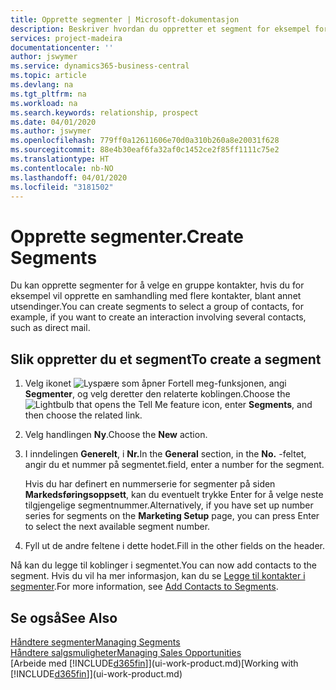 ```yaml
---
title: Opprette segmenter | Microsoft-dokumentasjon
description: Beskriver hvordan du oppretter et segment for eksempel for en gruppe med kontakter i Business Central, for å sende direktereklame til flere kontakter.
services: project-madeira
documentationcenter: ''
author: jswymer
ms.service: dynamics365-business-central
ms.topic: article
ms.devlang: na
ms.tgt_pltfrm: na
ms.workload: na
ms.search.keywords: relationship, prospect
ms.date: 04/01/2020
ms.author: jswymer
ms.openlocfilehash: 779ff0a12611606e70d0a310b260a8e20031f628
ms.sourcegitcommit: 88e4b30eaf6fa32af0c1452ce2f85ff1111c75e2
ms.translationtype: HT
ms.contentlocale: nb-NO
ms.lasthandoff: 04/01/2020
ms.locfileid: "3181502"
---
```

# <a name="create-segments"></a><span data-ttu-id="1a771-103">Opprette segmenter.</span><span class="sxs-lookup"><span data-stu-id="1a771-103">Create Segments</span></span>
<span data-ttu-id="1a771-104">Du kan opprette segmenter for å velge en gruppe kontakter, hvis du for eksempel vil opprette en samhandling med flere kontakter, blant annet utsendinger.</span><span class="sxs-lookup"><span data-stu-id="1a771-104">You can create segments to select a group of contacts, for example, if you want to create an interaction involving several contacts, such as direct mail.</span></span>

## <a name="to-create-a-segment"></a><span data-ttu-id="1a771-105">Slik oppretter du et segment</span><span class="sxs-lookup"><span data-stu-id="1a771-105">To create a segment</span></span>
1. <span data-ttu-id="1a771-106">Velg ikonet ![Lyspære som åpner Fortell meg-funksjonen](media/ui-search/search_small.png "Fortell hva du vil gjøre"), angi **Segmenter**, og velg deretter den relaterte koblingen.</span><span class="sxs-lookup"><span data-stu-id="1a771-106">Choose the ![Lightbulb that opens the Tell Me feature](media/ui-search/search_small.png "Tell me what you want to do") icon, enter **Segments**, and then choose the related link.</span></span>
2. <span data-ttu-id="1a771-107">Velg handlingen **Ny**.</span><span class="sxs-lookup"><span data-stu-id="1a771-107">Choose the **New** action.</span></span>
3. <span data-ttu-id="1a771-108">I inndelingen **Generelt**, i **Nr.**</span><span class="sxs-lookup"><span data-stu-id="1a771-108">In the **General** section, in the **No.**</span></span> <span data-ttu-id="1a771-109">-feltet, angir du et nummer på segmentet.</span><span class="sxs-lookup"><span data-stu-id="1a771-109">field, enter a number for the segment.</span></span>

    <span data-ttu-id="1a771-110">Hvis du har definert en nummerserie for segmenter på siden **Markedsføringsoppsett**, kan du eventuelt trykke Enter for å velge neste tilgjengelige segmentnummer.</span><span class="sxs-lookup"><span data-stu-id="1a771-110">Alternatively, if you have set up number series for segments on the **Marketing Setup** page, you can press Enter to select the next available segment number.</span></span>
4. <span data-ttu-id="1a771-111">Fyll ut de andre feltene i dette hodet.</span><span class="sxs-lookup"><span data-stu-id="1a771-111">Fill in the other fields on the header.</span></span>

<span data-ttu-id="1a771-112">Nå kan du legge til koblinger i segmentet.</span><span class="sxs-lookup"><span data-stu-id="1a771-112">You can now add contacts to the segment.</span></span> <span data-ttu-id="1a771-113">Hvis du vil ha mer informasjon, kan du se [Legge til kontakter i segmenter](marketing-add-contact-segment.md).</span><span class="sxs-lookup"><span data-stu-id="1a771-113">For more information, see [Add Contacts to Segments](marketing-add-contact-segment.md).</span></span>

## <a name="see-also"></a><span data-ttu-id="1a771-114">Se også</span><span class="sxs-lookup"><span data-stu-id="1a771-114">See Also</span></span>
[<span data-ttu-id="1a771-115">Håndtere segmenter</span><span class="sxs-lookup"><span data-stu-id="1a771-115">Managing Segments</span></span>](marketing-segments.md)  
[<span data-ttu-id="1a771-116">Håndtere salgsmuligheter</span><span class="sxs-lookup"><span data-stu-id="1a771-116">Managing Sales Opportunities</span></span>](marketing-manage-sales-opportunities.md)  
<span data-ttu-id="1a771-117">[Arbeide med [!INCLUDE[d365fin](includes/d365fin_md.md)]](ui-work-product.md)</span><span class="sxs-lookup"><span data-stu-id="1a771-117">[Working with [!INCLUDE[d365fin](includes/d365fin_md.md)]](ui-work-product.md)</span></span>  
